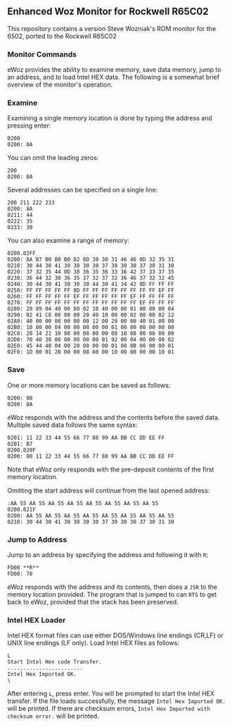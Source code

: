 Enhanced Woz Monitor for Rockwell R65C02
---------------------------------------------

This repository contains a version Steve Wozniak's ROM monitor for the 6502, ported to the Rockwell R65C02

### Monitor Commands

eWoz provides the ability to examine memory, save data memory, jump to an address, and to load Intel HEX data. The following is a somewhat brief overview of the monitor's operation. 

### Examine

Examining a single memory location is done by typing the address and pressing enter:

```
0200
0200: 8A
```

You can omit the leading zeros:

```
200
0200: 8A
```

Several addresses can be specified on a single line:

```
200 211 222 233
0200: 8A
0211: 44
0222: 35
0233: 30
```

You can also examine a range of memory:

```
0200.02FF
0200: 8A B7 B0 B0 B0 D2 8D 30 30 31 46 46 0D 32 35 31
0210: 30 44 30 41 30 30 30 30 37 30 30 30 37 30 31 30
0220: 37 32 35 44 0D 38 36 35 36 33 36 42 37 33 37 35
0230: 36 44 32 30 36 35 37 32 37 32 36 46 37 32 32 45
0240: 30 44 30 41 30 30 30 44 30 41 34 42 0D FF FF FF
0250: FF FF FF FF FF 8D FF FF FF FF FF FF FF FF EF FF
0260: FF FF FF FF FF EF FF FF FF FF FF EF FF FF FF FF
0270: FF FF FF FF FF FF FF FF FF FF FF FF EF FF FF FF
0280: 20 89 04 40 00 80 02 10 40 00 00 01 00 80 00 04
0290: 02 41 C8 00 00 00 20 40 10 00 00 02 00 00 02 12
02A0: 40 00 00 08 00 00 00 12 00 20 00 00 40 01 00 00
02B0: 10 80 00 04 00 00 00 00 00 01 00 00 00 00 00 00
02C0: 20 14 21 10 00 00 00 00 00 00 10 08 00 00 00 00
02D0: 70 40 30 00 00 00 00 00 01 92 00 04 00 00 00 02
02E0: 45 44 40 04 00 20 00 00 00 01 00 0B 00 00 00 01
02F0: 1D 00 01 28 00 00 08 08 00 10 00 00 00 00 10 01
```

### Save

One or more memory locations can be saved as follows:

```
0200: 00
0200: 8A
```

eWoz responds with the address and the contents before the saved data. Multiple saved data follows the same syntax:

```
0201: 11 22 33 44 55 66 77 88 99 AA BB CC DD EE FF
0201: B7
0200.020F
0200: 00 11 22 33 44 55 66 77 88 99 AA BB CC DD EE FF
```

Note that eWoz only responds with the pre-deposit contents of the first memory location.

Omitting the start address will continue from the last opened address:

```
:AA 55 AA 55 AA 55 AA 55 AA 55 AA 55 AA 55 AA 55
0200.021F
0200: AA 55 AA 55 AA 55 AA 55 AA 55 AA 55 AA 55 AA 55
0210: 30 44 30 41 30 30 30 30 37 30 30 30 37 30 31 30
```

### Jump to Address

Jump to an address by specifying the address and following it with `R`:

```
FD00 **R**
FD00: 78
```

eWoz responds with the address and its contents, then does a `JSR` to the memory location provided. The program that is jumped to can `RTS` to get back to eWoz, provided that the stack has been preserved.

### Intel HEX Loader

Intel HEX format files can use either DOS/Windows line endings (CR,LF) or UNIX line endings (LF only). Load Intel HEX files as follows:

```
L
Start Intel Hex code Transfer.
........................
Intel Hex Imported OK.
\

```

After entering `L`, press enter. You will be prompted to start the Intel HEX transfer. If the file loads successfully, the message `Intel Hex Imported OK.` will be printed. If there are checksum errors, `Intel Hex Imported with checksum error.` will be printed.
